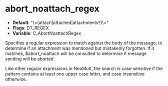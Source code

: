 # abort_noattach_regex

- **Default**: "\\<(attach|attached|attachments?)\\>"
- **Flags**: DT_REGEX
- **Variable**: C_AbortNoattachRegex

Specifies a regular expression to match against the body of the message, to
determine if an attachment was mentioned but mistakenly forgotten.  If it
matches, $abort_noattach will be consulted to determine if message sending
will be aborted.

Like other regular expressions in NeoMutt, the search is case sensitive
if the pattern contains at least one upper case letter, and case
insensitive otherwise.
